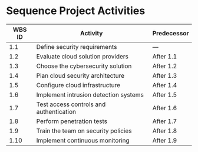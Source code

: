 # Sequence Project Activities

| WBS ID | Activity                                | Predecessor       |
|--------|---------------------------------------|-------------------|
| 1.1    | Define security requirements           | —                 |
| 1.2    | Evaluate cloud solution providers      | After 1.1         |
| 1.3    | Choose the cybersecurity solution      | After 1.2         |
| 1.4    | Plan cloud security architecture       | After 1.3         |
| 1.5    | Configure cloud infrastructure         | After 1.4         |
| 1.6    | Implement intrusion detection systems  | After 1.5         |
| 1.7    | Test access controls and authentication| After 1.6         |
| 1.8    | Perform penetration tests               | After 1.7         |
| 1.9    | Train the team on security policies    | After 1.8         |
| 1.10   | Implement continuous monitoring        | After 1.9         |
